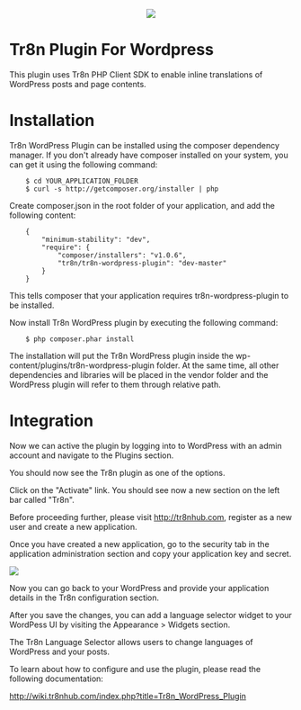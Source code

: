 <p align="center">
  <img src="https://raw.github.com/tr8n/tr8n/master/doc/screenshots/tr8nlogo.png">
</p>

Tr8n Plugin For Wordpress
=====================

This plugin uses Tr8n PHP Client SDK to enable inline translations of WordPress posts and page contents.

Installation
==================

Tr8n WordPress Plugin can be installed using the composer dependency manager. If you don't already have composer installed on your system, you can get it using the following command:

        $ cd YOUR_APPLICATION_FOLDER
        $ curl -s http://getcomposer.org/installer | php


Create composer.json in the root folder of your application, and add the following content:

        {
            "minimum-stability": "dev",
            "require": {
                "composer/installers": "v1.0.6",
                "tr8n/tr8n-wordpress-plugin": "dev-master"
            }
        }

This tells composer that your application requires tr8n-wordpress-plugin to be installed.

Now install Tr8n WordPress plugin by executing the following command:


        $ php composer.phar install


The installation will put the Tr8n WordPress plugin inside the wp-content/plugins/tr8n-wordpress-plugin folder.
At the same time, all other dependencies and libraries will be placed in the vendor folder and the WordPress plugin will refer to them through relative path.


Integration
==================

Now we can active the plugin by logging into to WordPress with an admin account and navigate to the Plugins section.

You should now see the Tr8n plugin as one of the options.


Click on the "Activate" link. You should see now a new section on the left bar called "Tr8n".


Before proceeding further, please visit http://tr8nhub.com, register as a new user and create a new application.

Once you have created a new application, go to the security tab in the application administration section and copy your application key and secret.

<img src="http://wiki.tr8nhub.com/images/thumb/f/f7/Application_Settings.png/800px-Application_Settings.png">


Now you can go back to your WordPress and provide your application details in the Tr8n configuration section.


After you save the changes, you can add a language selector widget to your WordPess UI by visiting the Appearance > Widgets section.

The Tr8n Language Selector allows users to change languages of WordPress and your posts.



To learn about how to configure and use the plugin, please read the following documentation:

http://wiki.tr8nhub.com/index.php?title=Tr8n_WordPress_Plugin



